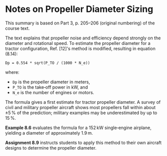 # Notes on Propeller Diameter Sizing

This summary is based on Part 3, p. 205–206 (original numbering) of the course text.

The text explains that propeller noise and efficiency depend strongly on the diameter and rotational speed. To estimate the propeller diameter for a tractor configuration, Ref. [12]'s method is modified, resulting in equation (8.14):

```
Dp = 0.554 * sqrt(P_TO / (1000 * N_e))
```

where:
- `Dp` is the propeller diameter in meters,
- `P_TO` is the take‑off power in kW, and
- `N_e` is the number of engines or motors.

The formula gives a first estimate for tractor propeller diameter. A survey of civil and military propeller aircraft shows most propellers fall within about ±5 % of the prediction; military examples may be underestimated by up to 15 %.

**Example 8.6** evaluates the formula for a 152 kW single‑engine airplane, yielding a diameter of approximately 1.9 m.

**Assignment 8.9** instructs students to apply this method to their own aircraft designs to determine the propeller diameter.
